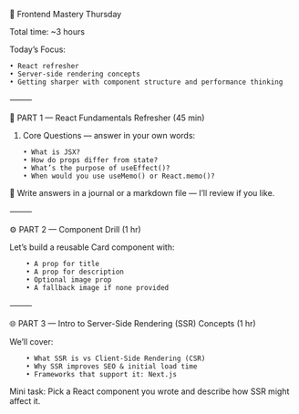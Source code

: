 🎯 Frontend Mastery Thursday

Total time: ~3 hours

Today’s Focus:

    • React refresher
    • Server-side rendering concepts
    • Getting sharper with component structure and performance thinking

⸻

🧱 PART 1 — React Fundamentals Refresher (45 min)

1.  Core Questions — answer in your own words:

        • What is JSX?
        • How do props differ from state?
        • What’s the purpose of useEffect()?
        • When would you use useMemo() or React.memo()?

📓 Write answers in a journal or a markdown file — I’ll review if you like.

⸻

⚙️ PART 2 — Component Drill (1 hr)

Let’s build a reusable Card component with:

        • A prop for title
        • A prop for description
        • Optional image prop
        • A fallback image if none provided

⸻

🌐 PART 3 — Intro to Server-Side Rendering (SSR) Concepts (1 hr)

We’ll cover:

        • What SSR is vs Client-Side Rendering (CSR)
        • Why SSR improves SEO & initial load time
        • Frameworks that support it: Next.js

Mini task:
Pick a React component you wrote and describe how SSR might affect it.
